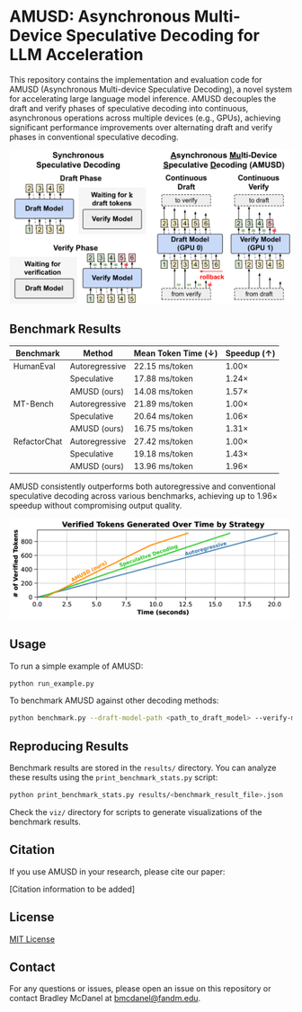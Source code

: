 # AMUSD: Asynchronous Multi-Device Speculative Decoding for LLM Acceleration

This repository contains the implementation and evaluation code for AMUSD (Asynchronous Multi-device Speculative Decoding), a novel system for accelerating large language model inference. AMUSD decouples the draft and verify phases of speculative decoding into continuous, asynchronous operations across multiple devices (e.g., GPUs), achieving significant performance improvements over alternating draft and verify phases in conventional speculative decoding.

![AMUSD Overview](figures/overview.png)

## Benchmark Results

| Benchmark   | Method        | Mean Token Time (↓) | Speedup (↑) |
|-------------|---------------|---------------------|-------------|
| HumanEval   | Autoregressive| 22.15 ms/token      | 1.00×       |
|             | Speculative   | 17.88 ms/token      | 1.24×       |
|             | AMUSD (ours)  | 14.08 ms/token      | 1.57×       |
| MT-Bench    | Autoregressive| 21.89 ms/token      | 1.00×       |
|             | Speculative   | 20.64 ms/token      | 1.06×       |
|             | AMUSD (ours)  | 16.75 ms/token      | 1.31×       |
| RefactorChat| Autoregressive| 27.42 ms/token      | 1.00×       |
|             | Speculative   | 19.18 ms/token      | 1.43×       |
|             | AMUSD (ours)  | 13.96 ms/token      | 1.96×       |

AMUSD consistently outperforms both autoregressive and conventional speculative decoding across various benchmarks, achieving up to 1.96× speedup without compromising output quality.

![Token Generation Comparison](figures/token-generation-comparison.png)

## Usage

To run a simple example of AMUSD:

```bash
python run_example.py
```

To benchmark AMUSD against other decoding methods:

```bash
python benchmark.py --draft-model-path <path_to_draft_model> --verify-model-path <path_to_verify_model> --dataset <dataset_name> --num-samples <number_of_samples> --output-file <output_file_name>
```

## Reproducing Results

Benchmark results are stored in the `results/` directory. You can analyze these results using the `print_benchmark_stats.py` script:

```bash
python print_benchmark_stats.py results/<benchmark_result_file>.json
```

Check the `viz/` directory for scripts to generate visualizations of the benchmark results.


## Citation

If you use AMUSD in your research, please cite our paper:

[Citation information to be added]

## License

[MIT License](LICENSE)

## Contact

For any questions or issues, please open an issue on this repository or contact Bradley McDanel at bmcdanel@fandm.edu.

